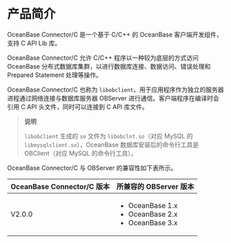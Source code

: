 产品简介 
=========================

OceanBase Connector/C 是一个基于 C/C++ 的 OceanBase 客户端开发组件，支持 C API Lib 库。

OceanBase Connector/C 允许 C/C++ 程序以一种较为底层的方式访问 OceanBase 分布式数据库集群，以进行数据库连接、数据访问、错误处理和 Prepared Statement 处理等操作。

OceanBase Connector/C 也称为 `libobclient`，用于应用程序作为独立的服务器进程通过网络连接与数据库服务器 OBServer 进行通信。客户端程序在编译时会引用 C API 头文件，同时可以连接到 C API 库文件。
>**说明**
>
>`libobclient` 生成的 `so` 文件为 `libobclnt.so`（对应 MySQL 的 `libmysqlclient.so`），OceanBase 数据库安装后的命令行工具是 OBClient（对应 MySQL 的命令行工具）。

OceanBase Connector/C 与 OBServer 的兼容性如下表所示。


| **OceanBase** Connector/C **版本** | **所兼容的 OBServer** **版本** |
|----------------------------------|--------------------------|
| V2.0.0                           | <ul><li>OceanBase 1.x <li>OceanBase 2.x <li>OceanBase 3.x   |


